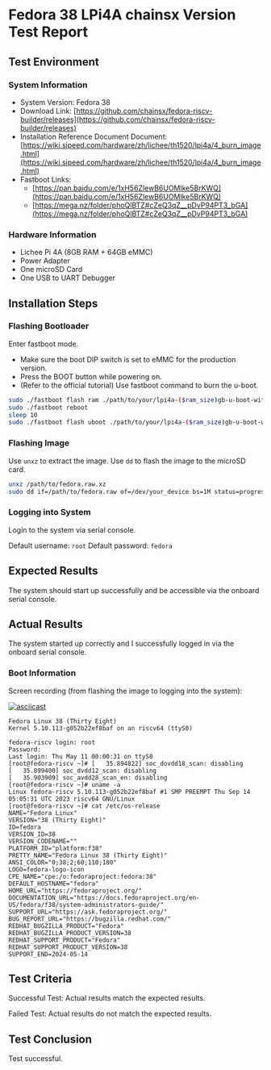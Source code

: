 # Fedora 38 LPi4A chainsx Version Test Report

## Test Environment

### System Information

- System Version: Fedora 38
- Download Link: [https://github.com/chainsx/fedora-riscv-builder/releases](https://github.com/chainsx/fedora-riscv-builder/releases)
- Installation Reference Document Document: [https://wiki.sipeed.com/hardware/zh/lichee/th1520/lpi4a/4_burn_image.html](https://wiki.sipeed.com/hardware/zh/lichee/th1520/lpi4a/4_burn_image.html)
- Fastboot Links:
    - [https://pan.baidu.com/e/1xH56ZlewB6UOMlke5BrKWQ](https://pan.baidu.com/e/1xH56ZlewB6UOMlke5BrKWQ)
    - [https://mega.nz/folder/phoQlBTZ#cZeQ3qZ__pDvP94PT3_bGA](https://mega.nz/folder/phoQlBTZ#cZeQ3qZ__pDvP94PT3_bGA)

### Hardware Information

- Lichee Pi 4A (8GB RAM + 64GB eMMC)
- Power Adapter
- One microSD Card
- One USB to UART Debugger

## Installation Steps

### Flashing Bootloader

Enter fastboot mode.
- Make sure the boot DIP switch is set to eMMC for the production version.
- Press the BOOT button while powering on.
- (Refer to the official tutorial) Use fastboot command to burn the u-boot.

```bash
sudo ./fastboot flash ram ./path/to/your/lpi4a-($ram_size)gb-u-boot-with-spl.bin
sudo ./fastboot reboot
sleep 10
sudo ./fastboot flash uboot ./path/to/your/lpi4a-($ram_size)gb-u-boot-with-spl.bin
```

### Flashing Image

Use `unxz` to extract the image.
Use `dd` to flash the image to the microSD card.

```bash
unxz /path/to/fedora.raw.xz
sudo dd if=/path/to/fedora.raw of=/dev/your_device bs=1M status=progress
```

### Logging into System

Login to the system via serial console.

Default username: `root`
Default password: `fedora`

## Expected Results

The system should start up successfully and be accessible via the onboard serial console.

## Actual Results

The system started up correctly and I successfully logged in via the onboard serial console.

### Boot Information

Screen recording (from flashing the image to logging into the system):

[![asciicast](https://asciinema.org/a/EkD4lbohO4sNJGO518rLQtL59.svg)](https://asciinema.org/a/EkD4lbohO4sNJGO518rLQtL59)

```log
Fedora Linux 38 (Thirty Eight)
Kernel 5.10.113-g052b22ef8baf on an riscv64 (ttyS0)

fedora-riscv login: root
Password: 
Last login: Thu May 11 00:00:31 on ttyS0
[root@fedora-riscv ~]# [   35.894822] soc_dovdd18_scan: disabling
[   35.899400] soc_dvdd12_scan: disabling
[   35.903909] soc_avdd28_scan_en: disabling
[root@fedora-riscv ~]# uname -a
Linux fedora-riscv 5.10.113-g052b22ef8baf #1 SMP PREEMPT Thu Sep 14 05:05:31 UTC 2023 riscv64 GNU/Linux
[root@fedora-riscv ~]# cat /etc/os-release 
NAME="Fedora Linux"
VERSION="38 (Thirty Eight)"
ID=fedora
VERSION_ID=38
VERSION_CODENAME=""
PLATFORM_ID="platform:f38"
PRETTY_NAME="Fedora Linux 38 (Thirty Eight)"
ANSI_COLOR="0;38;2;60;110;180"
LOGO=fedora-logo-icon
CPE_NAME="cpe:/o:fedoraproject:fedora:38"
DEFAULT_HOSTNAME="fedora"
HOME_URL="https://fedoraproject.org/"
DOCUMENTATION_URL="https://docs.fedoraproject.org/en-US/fedora/f38/system-administrators-guide/"
SUPPORT_URL="https://ask.fedoraproject.org/"
BUG_REPORT_URL="https://bugzilla.redhat.com/"
REDHAT_BUGZILLA_PRODUCT="Fedora"
REDHAT_BUGZILLA_PRODUCT_VERSION=38
REDHAT_SUPPORT_PRODUCT="Fedora"
REDHAT_SUPPORT_PRODUCT_VERSION=38
SUPPORT_END=2024-05-14
```

## Test Criteria

Successful Test: Actual results match the expected results.

Failed Test: Actual results do not match the expected results.

## Test Conclusion

Test successful.
